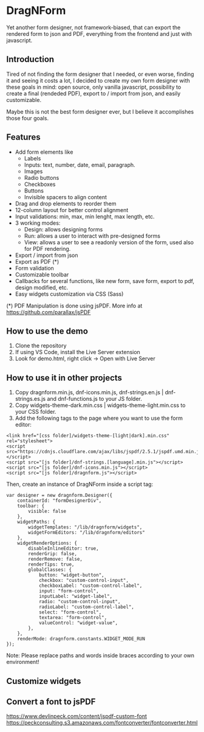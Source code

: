 # DragNForm
Yet another form designer, not framework-biased, that can export the rendered form to json and PDF, everything from the frontend and just with javascript.

## Introduction
Tired of not finding the form designer that I needed, or even worse, finding it and seeing it costs a lot, I decided to create my own form designer with these goals in mind: open source, only vanilla javascript, possibility to create a final (rendeded PDF), export to / import from json, and easily customizable.

Maybe this is not the best form designer ever, but I believe it accomplishes those four goals.

## Features
* Add form elements like
    - Labels
    - Inputs: text, number, date, email, paragraph.
    - Images
    - Radio buttons
    - Checkboxes
    - Buttons
    - Invisible spacers to align content
* Drag and drop elements to reorder them
* 12-column layout for better control alignment
* Input validations: min, max, min lenght, max length, etc.
* 3 working modes:
    - Design: allows designing forms
    - Run: allows a user to interact with pre-designed forms
    - View: allows a user to see a readonly version of the form, used also for PDF rendering.
* Export / import from json
* Export as PDF (*)
* Form validation
* Customizable toolbar
* Callbacks for several functions, like new form, save form, export to pdf, design modified, etc.
* Easy widgets customization via CSS (Sass)

(*) PDF Manipulation is done using jsPDF. More info at https://github.com/parallax/jsPDF


## How to use the demo
1. Clone the repository
2. If using VS Code, install the Live Server extension
3. Look for demo.html, right click -> Open with Live Server


## How to use it in other projects
1. Copy dragnform.min.js, dnf-icons.min.js, dnf-strings.en.js | dnf-strings.es.js and dnf-functions.js to your JS folder.
2. Copy widgets-theme-dark.min.css | widgets-theme-light.min.css to your CSS folder.
2. Add the following tags to the page where you want to use the form editor:

```
<link href="[css folder]/widgets-theme-[light|dark].min.css" rel="stylesheet">
<script src="https://cdnjs.cloudflare.com/ajax/libs/jspdf/2.5.1/jspdf.umd.min.js"></script>
<script src="[js folder]/dnf-strings.[language].min.js"></script>
<script src="[js folder]/dnf-icons.min.js"></script>
<script src="[js folder]/dragnform.js"></script>
```

Then, create an instance of DragNForm inside a script tag:

```
var designer = new dragnform.Designer({
    containerId: "formDesignerDiv",
    toolbar: {
        visible: false
    },
    widgetPaths: {
        widgetTemplates: "/lib/dragnform/widgets",
        widgetFormEditors: "/lib/dragnform/editors"
    },
    widgetRenderOptions: {
        disableInlineEditor: true,
        renderGrip: false,
        renderRemove: false,
        renderTips: true,
        globalClasses: {
            button: "widget-button",
            checkbox: "custom-control-input",
            checkboxLabel: "custom-control-label",
            input: "form-control",
            inputLabel: "widget-label",
            radio: "custom-control-input",
            radioLabel: "custom-control-label",
            select: "form-control",
            textarea: "form-control",
            valueControl: "widget-value",
        },
    },
    renderMode: dragnform.constants.WIDGET_MODE_RUN
});
```

Note: Please replace paths and words inside braces according to your own environment!

## Customize widgets

## Convert a font to jsPDF
https://www.devlinpeck.com/content/jspdf-custom-font
https://peckconsulting.s3.amazonaws.com/fontconverter/fontconverter.html
